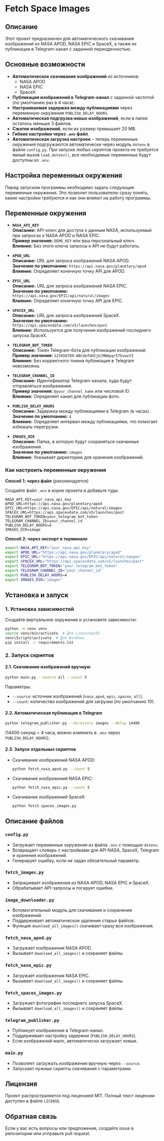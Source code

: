 # Fetch Space Images

## Описание
Этот проект предназначен для автоматического скачивания изображений из NASA APOD, NASA EPIC и SpaceX, а также их публикации в Telegram-канал с заданной периодичностью.

## Основные возможности
- **Автоматическое скачивание изображений** из источников:
  - NASA APOD
  - NASA EPIC
  - SpaceX
- **Публикация изображений в Telegram-канал** с заданной частотой (по умолчанию раз в 4 часа).
- **Настраиваемая задержка между публикациями** через переменную окружения `PUBLISH_DELAY_HOURS`.
- **Автоматическая подгрузка новых изображений**, если в папке осталось меньше 3 файлов.
- **Сжатие изображений**, если их размер превышает 20 MB.
- **Гибкие настройки через `.env` файл**.
- **Автоматическая загрузка настроек** – теперь переменные окружения подгружаются автоматически через модуль `dotenv` в файле `config.py`. При запуске любых скриптов проекта не требуется явный вызов `load_dotenv()`, все необходимые переменные будут доступны из `.env`.

## Настройка переменных окружения

Перед запуском программы необходимо задать следующие переменные окружения. Это позволит пользователю сразу понять, какие настройки требуются и как они влияют на работу программы.

## Переменные окружения

- **`NASA_API_KEY`**  
  **Описание:** API-ключ для доступа к данным NASA, используемый при запросах к NASA APOD и NASA EPIC.  
  **Пример значения:** `DEMO_KEY` или ваш персональный ключ.  
  **Влияние:** Без этого ключа запросы к API не будут работать.

- **`APOD_URL`**  
  **Описание:** URL для запроса изображений NASA APOD.  
  **Значение по умолчанию:** `https://api.nasa.gov/planetary/apod`  
  **Влияние:** Определяет конечную точку API для APOD.

- **`EPIC_URL`**  
  **Описание:** URL для запроса изображений NASA EPIC.  
  **Значение по умолчанию:** `https://api.nasa.gov/EPIC/api/natural/images`  
  **Влияние:** Определяет конечную точку API для EPIC.

- **`SPACEX_URL`**  
  **Описание:** URL для запроса изображений SpaceX.  
  **Значение по умолчанию:** `https://api.spacexdata.com/v5/launches/past`  
  **Влияние:** Используется для получения изображений последнего запуска SpaceX.

- **`TELEGRAM_BOT_TOKEN`**  
  **Описание:** Токен Telegram-бота для публикации изображений.  
  **Пример значения:** `123456789:ABCdefGHIjklMNOpqrSTUvwxYZ`  
  **Влияние:** Без корректного токена публикация в Telegram невозможна.

- **`TELEGRAM_CHANNEL_ID`**  
  **Описание:** Идентификатор Telegram-канала, куда будут отправляться изображения.  
  **Пример значения:** `@your_channel_name` или числовой ID  
  **Влияние:** Определяет канал для публикации фото.

- **`PUBLISH_DELAY_HOURS`**  
  **Описание:** Задержка между публикациями в Telegram (в часах).  
  **Значение по умолчанию:** `4`  
  **Влияние:** Определяет интервал между публикациями, что помогает избежать перегрузки.

- **`IMAGES_DIR`**  
  **Описание:** Папка, в которую будут сохраняться скачанные изображения.  
  **Значение по умолчанию:** `images`  
  **Влияние:** Указывает директорию для хранения изображений.

### **Как настроить переменные окружения**

**Способ 1: через файл** (рекомендуется)

Создайте файл `.env` в корне проекта и добавьте туда:

```dotenv
NASA_API_KEY=your_nasa_api_key
APOD_URL=https://api.nasa.gov/planetary/apod
EPIC_URL=https://api.nasa.gov/EPIC/api/natural/images
SPACEX_URL=https://api.spacexdata.com/v5/launches/past
TELEGRAM_BOT_TOKEN=your_telegram_bot_token
TELEGRAM_CHANNEL_ID=your_channel_id
PUBLISH_DELAY_HOURS=4
IMAGES_DIR=image
```

**Способ 2: через экспорт в терминале**

```sh
export NASA_API_KEY="your_nasa_api_key"
export APOD_URL="https://api.nasa.gov/planetary/apod"
export EPIC_URL="https://api.nasa.gov/EPIC/api/natural/images"
export SPACEX_URL="https://api.spacexdata.com/v5/launches/past"
export TELEGRAM_BOT_TOKEN="your_telegram_bot_token"
export TELEGRAM_CHANNEL_ID="your_channel_id"
export PUBLISH_DELAY_HOURS=4
export IMAGES_DIR="images"
```

## Установка и запуск

### 1. Установка зависимостей
Создайте виртуальное окружение и установите зависимости:
```sh
python -m venv venv
source venv/bin/activate  # Для Linux/macOS
venv\Scripts\activate  # Для Windows
pip install -r requirements.txt
```

### 2. Запуск скриптов

#### 2.1. Скачивание изображений вручную
```sh
python main.py --source all --count 5
```
Параметры:
- `--source`: источник изображений (`nasa_apod`, `epic`, `spacex`, `all`).
- `--count`: количество изображений для загрузки (по умолчанию 10).

#### 2.2. Автоматическая публикация в Telegram
```sh
python telegram_publisher.py --directory images --delay 14400
```
(14400 секунд = 4 часа, можно изменить в `.env` через `PUBLISH_DELAY_HOURS`).

#### 2.3. Запуск отдельных скриптов
- Скачивание изображений NASA APOD:
  ```sh
  python fetch_nasa_apod.py --count 5
  ```
- Скачивание изображений NASA EPIC:
  ```sh
  python fetch_nasa_epic.py --count 5
  ```
- Скачивание изображений SpaceX:
  ```sh
  python fetch_spacex_images.py
  ```

## Описание файлов

### `config.py`
- Загружает переменные окружения из файла `.env` с помощью `dotenv`.
- Возвращает словарь с настройками для API NASA, SpaceX, Telegram и хранения изображений.
- Генерирует ошибку, если не задан обязательный параметр.

### `fetch_images.py`
- Запрашивает изображения из NASA APOD, NASA EPIC и SpaceX.
- Обрабатывает API-запросы и логирует ошибки.

### `image_downloader.py`
- Вспомогательный модуль для скачивания и сохранения изображений.
- Поддерживает автоматическое удаление старых файлов.
- Функция `download_all_images()` скачивает сразу все изображения.

### `fetch_nasa_apod.py`
- Загружает изображения NASA APOD.
- Вызывает `download_all_images()` и сохраняет файлы.

### `fetch_nasa_epic.py`
- Загружает изображения NASA EPIC.
- Вызывает `download_all_images()` и сохраняет файлы.

### `fetch_spacex_images.py`
- Загружает фотографии последнего запуска SpaceX.
- Вызывает `download_all_images()` и сохраняет файлы.

### `telegram_publisher.py`
- Публикует изображения в Telegram-канал.
- Поддерживает настройку задержки (`PUBLISH_DELAY_HOURS`).
- Если изображений мало, автоматически загружает новые.

### `main.py`
- Позволяет загружать изображения вручную через `--source`.
- Запускает нужные скрипты скачивания с параметрами.

## Лицензия
Проект распространяется под лицензией MIT. Полный текст лицензии доступен в файле `LICENSE`.

## Обратная связь
Если у вас есть вопросы или предложения, создайте issue в репозитории или отправьте pull request.
